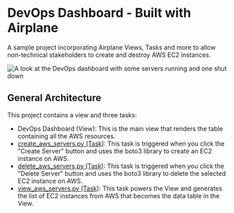 # DevOps Dashboard - Built with Airplane

A sample project incorporating Airplane Views, Tasks and more to allow non-technical stakeholders to create and destroy AWS EC2 instances.

![A look at the DevOps dashboard with some servers running and one shut down](https://i.imgur.com/dsgTA7I.png)

## General Architecture

This project contains a view and three tasks:

  - DevOps Dashboard (View): This is the main view that renders the table containing all the AWS resources.
  - [create_aws_servers.py (Task)](https://github.com/kkoppenhaver/airplane-devops-dashboard/blob/main/tasks/create_aws_servers_airplane.py): This task is triggered when you click the "Create Server" button and uses the boto3 library to create an EC2 instance on AWS.
  - [delete_aws_servers.py (Task)](https://github.com/kkoppenhaver/airplane-devops-dashboard/blob/main/tasks/delete_aws_servers_airplane.py): This task is triggered when you click the "Delete Server" button and uses the boto3 library to delete the selected EC2 instance on AWS.
  - [view_aws_servers.py (Task)](https://github.com/kkoppenhaver/airplane-devops-dashboard/blob/main/tasks/view_aws_servers_airplane.py): This task powers the View and generates the list of EC2 instances from AWS that becomes the data table in the View.